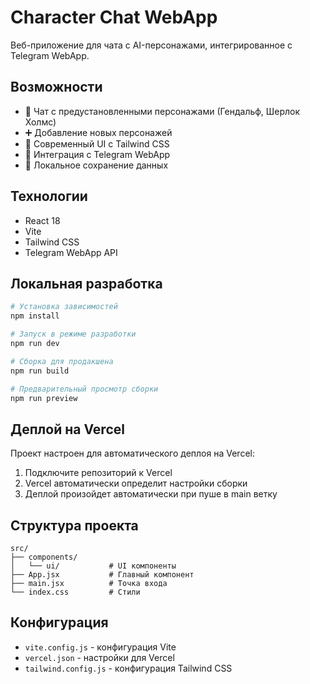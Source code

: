 # Character Chat WebApp

Веб-приложение для чата с AI-персонажами, интегрированное с Telegram WebApp.

## Возможности

- 💬 Чат с предустановленными персонажами (Гендальф, Шерлок Холмс)
- ➕ Добавление новых персонажей
- 🎨 Современный UI с Tailwind CSS
- 📱 Интеграция с Telegram WebApp
- 💾 Локальное сохранение данных

## Технологии

- React 18
- Vite
- Tailwind CSS
- Telegram WebApp API

## Локальная разработка

```bash
# Установка зависимостей
npm install

# Запуск в режиме разработки
npm run dev

# Сборка для продакшена
npm run build

# Предварительный просмотр сборки
npm run preview
```

## Деплой на Vercel

Проект настроен для автоматического деплоя на Vercel:

1. Подключите репозиторий к Vercel
2. Vercel автоматически определит настройки сборки
3. Деплой произойдет автоматически при пуше в main ветку

## Структура проекта

```
src/
├── components/
│   └── ui/           # UI компоненты
├── App.jsx           # Главный компонент
├── main.jsx          # Точка входа
└── index.css         # Стили
```

## Конфигурация

- `vite.config.js` - конфигурация Vite
- `vercel.json` - настройки для Vercel
- `tailwind.config.js` - конфигурация Tailwind CSS